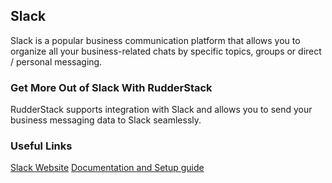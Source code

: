 ## Slack

Slack is a popular business communication platform that allows you to organize all your business-related chats by specific topics, groups or direct / personal messaging.

### Get More Out of Slack With RudderStack

RudderStack supports integration with Slack and allows you to send your business messaging data to Slack seamlessly.

### Useful Links

[Slack Website][]
[Documentation and Setup guide][]

[//]: # "These are reference links used in the body of this note and get stripped out when the markdown processor does its job. There is no need to format nicely because it shouldn't be seen. Thanks SO - http://stackoverflow.com/questions/4823468/store-comments-in-markdown-syntax"
[slack website]: https://slack.com/intl/en-in/
[documentation and setup guide]: https://docs.rudderstack.com/destinations/slack
